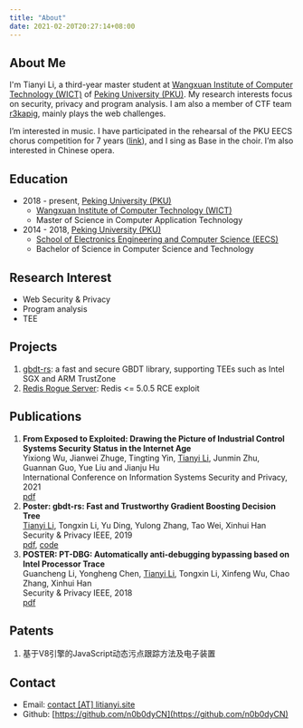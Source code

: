 ```yaml
---
title: "About"
date: 2021-02-20T20:27:14+08:00
---
```


## About Me

I'm Tianyi Li, a third-year master student at [Wangxuan Institute of Computer Technology (WICT)](https://www.wict.pku.edu.cn/) of [Peking University (PKU)](https://www.pku.edu.cn/).
My research interests focus on security, privacy and program analysis.
I am also a member of CTF team [r3kapig](https://r3kapig.com/), mainly plays the web challenges.

I’m interested in music.
I have participated in the rehearsal of the PKU EECS chorus competition for 7 years ([link](https://eecs129.site/)), and I sing as Base in the choir.
I’m also interested in Chinese opera.


## Education

* 2018 - present, [Peking University (PKU)](https://www.pku.edu.cn/)
    - [Wangxuan Institute of Computer Technology (WICT)](https://www.wict.pku.edu.cn/)
    - Master of Science in Computer Application Technology
* 2014 - 2018, [Peking University (PKU)](https://www.pku.edu.cn/)
    - [School of Electronics Engineering and Computer Science (EECS)](https://eecs.pku.edu.cn/)
    - Bachelor of Science in Computer Science and Technology

## Research Interest

* Web Security & Privacy
* Program analysis
* TEE


## Projects

1. [gbdt-rs](https://github.com/mesalock-linux/gbdt-rs): a fast and secure GBDT library, supporting TEEs such as Intel SGX and ARM TrustZone
1. [Redis Rogue Server](https://github.com/n0b0dyCN/redis-rogue-server): Redis <= 5.0.5 RCE exploit

## Publications
1. **From Exposed to Exploited: Drawing the Picture of Industrial Control Systems Security Status in the Internet Age**</br>
Yixiong Wu, Jianwei Zhuge, Tingting Yin, <u>Tianyi Li</u>, Junmin Zhu, Guannan Guo, Yue Liu and Jianju Hu</br>
International Conference on Information Systems Security and Privacy, 2021</br>
[pdf](./papers/ICScope-icissp21.pdf)
1. **Poster: gbdt-rs: Fast and Trustworthy Gradient Boosting Decision Tree**</br>
<u>Tianyi Li</u>, Tongxin Li, Yu Ding, Yulong Zhang, Tao Wei, Xinhui Han</br>
Security & Privacy IEEE, 2019</br>
[pdf](./papers/gbdt-rs-sp19.pdf), [code](https://github.com/mesalock-linux/gbdt-rs)
1. **POSTER: PT-DBG: Automatically anti-debugging bypassing based on Intel Processor Trace**</br>
Guancheng Li, Yongheng Chen, <u>Tianyi Li</u>, Tongxin Li, Xinfeng Wu, Chao Zhang, Xinhui Han</br>
Security & Privacy IEEE, 2018</br>
[pdf](./papers/ptdbg-sp18.pdf)

## Patents

1. 基于V8引擎的JavaScript动态污点跟踪方法及电子装置

## Contact

* Email: [contact \[AT\] litianyi.site](mailto:me@litianyi.site)
* Github: [https://github.com/n0b0dyCN](https://github.com/n0b0dyCN)
